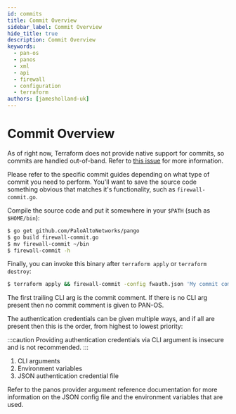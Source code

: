 ```yaml
---
id: commits
title: Commit Overview
sidebar_label: Commit Overview
hide_title: true
description: Commit Overview
keywords:
  - pan-os
  - panos
  - xml
  - api
  - firewall
  - configuration
  - terraform
authors: [jamesholland-uk]
---
```


# Commit Overview

As of right now, Terraform does not provide native support for commits, so
commits are handled out-of-band. Refer to
[this issue](https://github.com/PaloAltoNetworks/terraform-provider-panos/issues/6)
for more information.

Please refer to the specific commit guides depending on what type
of commit you need to perform. You'll want to save the source code something
obvious that matches it's functionality, such as `firewall-commit.go`.

Compile the source code and put it somewhere in your `$PATH` (such as
`$HOME/bin`):

```bash
$ go get github.com/PaloAltoNetworks/pango
$ go build firewall-commit.go
$ mv firewall-commit ~/bin
$ firewall-commit -h
```

Finally, you can invoke this binary after `terraform apply` or `terraform destroy`:

```bash
$ terraform apply && firewall-commit -config fwauth.json 'My commit comment'
```

The first trailing CLI arg is the commit comment. If there is
no CLI arg present then no commit comment is given to PAN-OS.

The authentication credentials can be given multiple ways, and if all are
present then this is the order, from highest to lowest priority:

:::caution
Providing authentication credentials via CLI argument is insecure and
is not recommended.
:::

1. CLI arguments
2. Environment variables
3. JSON authentication credential file

Refer to the panos provider argument reference documentation for more
information on the JSON config file and the environment variables that are used.
